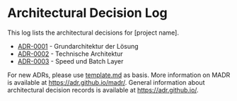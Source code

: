 # Architectural Decision Log

This log lists the architectural decisions for [project name].

<!-- adrlog -- Regenerate the content by using "adr-log -i". You can install it via "npm install -g adr-log" -->

- [ADR-0001](../adr0001-Konzeptionelle-Architektur.md) - Grundarchitektur der Lösung
- [ADR-0002](../adr0002-Technische-Architektur.md) - Technische Architektur
- [ADR-0003](../adr0003-Speed-und-Batch-Layer.md) - Speed und Batch Layer

<!-- adrlogstop -->

For new ADRs, please use [template.md](template.md) as basis.
More information on MADR is available at <https://adr.github.io/madr/>.
General information about architectural decision records is available at <https://adr.github.io/>.
